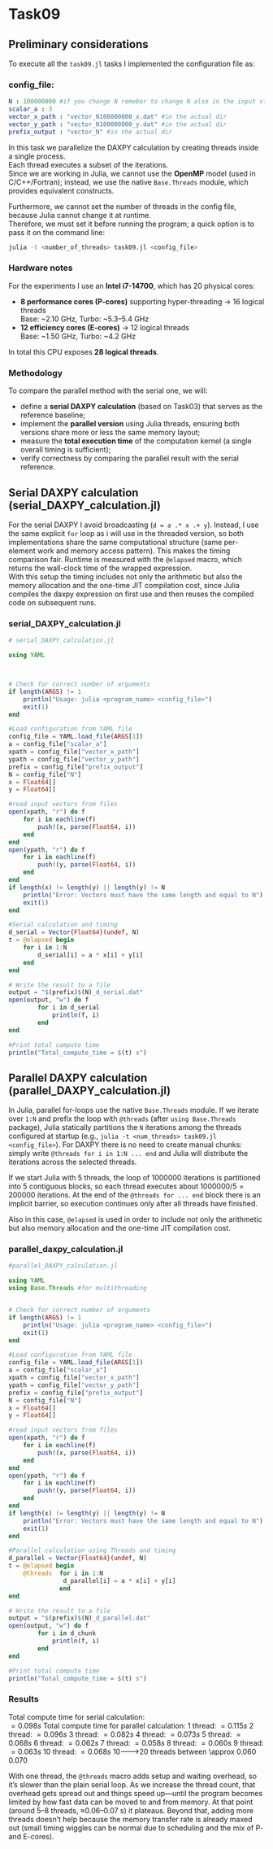 # Task09
## Preliminary considerations
To execute all the `task09.jl` tasks I implemented the configuration file as:
### config_file:
```yaml
N : 100000000 #if you change N remeber to change N also in the input strings here!
scalar_a : 3
vector_x_path : "vector_N100000000_x.dat" #in the actual dir
vector_y_path : "vector_N100000000_y.dat" #in the actual dir
prefix_output : "vector_N" #in the actual dir
 ```
In this task we parallelize the DAXPY calculation by creating threads inside a single process.  
Each thread executes a subset of the iterations.  
Since we are working in Julia, we cannot use the **OpenMP** model (used in C/C++/Fortran); instead, we use the native `Base.Threads` module, which provides equivalent constructs.

Furthermore, we cannot set the number of threads in the config file, because Julia cannot change it at runtime.  
Therefore, we must set it before running the program; a quick option is to pass it on the command line:
```bash
julia -t <number_of_threads> task09.jl <config_file>
```

### Hardware notes
For the experiments I use an **Intel i7-14700**, which has 20 physical cores:
- **8 performance cores (P-cores)** supporting hyper-threading → 16 logical threads  
  Base: ~2.10 GHz, Turbo: ~5.3–5.4 GHz
- **12 efficiency cores (E-cores)** → 12 logical threads  
  Base: ~1.50 GHz, Turbo: ~4.2 GHz

In total this CPU exposes **28 logical threads**.

### Methodology
To compare the parallel method with the serial one, we will:
- define a **serial DAXPY calculation** (based on Task03) that serves as the reference baseline;
- implement the **parallel version** using Julia threads, ensuring both versions share more or less the same memory layout;
- measure the **total execution time** of the computation kernel (a single overall timing is sufficient);
- verify correctness by comparing the parallel result with the serial reference.

## Serial DAXPY calculation (serial_DAXPY_calculation.jl)

For the serial DAXPY I avoid broadcasting (`d = a .* x .+ y`). Instead, I use the same explicit `for` loop as i will use in the threaded version, so both implementations share the same computational structure (same per-element work and memory access pattern). This makes the timing comparison fair.
Runtime is measured with the `@elapsed` macro, which returns the wall-clock time of the wrapped expression.  
With this setup the timing includes not only the arithmetic but also the memory allocation and the one-time JIT compilation cost, since Julia compiles the daxpy expression on first use and then reuses the compiled code on subsequent runs.

### serial_DAXPY_calculation.jl
```julia
# serial_DAXPY_calculation.jl

using YAML 



# Check for correct number of arguments
if length(ARGS) != 1
    println("Usage: julia <program_name> <config_file>")
    exit(1)
end

#Load configuration from YAML file
config_file = YAML.load_file(ARGS[1]) 
a = config_file["scalar_a"]
xpath = config_file["vector_x_path"]
ypath = config_file["vector_y_path"]
prefix = config_file["prefix_output"]
N = config_file["N"]
x = Float64[]    
y = Float64[]

#read input vectors from files
open(xpath, "r") do f
    for i in eachline(f)
        push!(x, parse(Float64, i))
    end
end
open(ypath, "r") do f
    for i in eachline(f)
        push!(y, parse(Float64, i))
    end
end
if length(x) != length(y) || length(y) != N 
    println("Error: Vectors must have the same length and equal to N")
    exit(1)
end

#Serial calculation and timing 
d_serial = Vector{Float64}(undef, N)
t = @elapsed begin
    for i in 1:N
        d_serial[i] = a * x[i] + y[i]
    end
end

# Write the result to a file
output = "$(prefix)$(N)_d_serial.dat"
open(output, "w") do f
        for i in d_serial
            println(f, i)
        end
end 

#Print total compute time
println("Total_compute_time = $(t) s")
```

## Parallel DAXPY calculation (parallel_DAXPY_calculation.jl)
In Julia, parallel for-loops use the native `Base.Threads` module. If we iterate over `1:N` and prefix the loop with `@threads` (after `using Base.Threads` package), Julia statically partitions the `N` iterations among the threads configured at startup (e.g., `julia -t <num_threads> task09.jl <config_file>`). For DAXPY there is no need to create manual chunks: simply write `@threads for i in 1:N ... end` and Julia will distribute the iterations across the selected threads. 

If we start Julia with 5 threads, the loop of 1000000 iterations is partitioned into 5 contiguous blocks, so each thread executes about $1000000/5 = 200000$ iterations. At the end of the `@threads for ... end` block there is an implicit barrier, so execution continues only after all threads have finished.

Also in this case, `@elapsed` is used in order to include not only the arithmetic but also memory allocation and the one-time JIT compilation cost.
### parallel_daxpy_calculation.jl
```julia
#parallel_DAXPY_calculation.jl

using YAML 
using Base.Threads #for multithreading


# Check for correct number of arguments
if length(ARGS) != 1
    println("Usage: julia <program_name> <config_file>")
    exit(1)
end

#Load configuration from YAML file
config_file = YAML.load_file(ARGS[1]) 
a = config_file["scalar_a"]
xpath = config_file["vector_x_path"]
ypath = config_file["vector_y_path"]
prefix = config_file["prefix_output"]
N = config_file["N"]
x = Float64[]    
y = Float64[]

#read input vectors from files
open(xpath, "r") do f
    for i in eachline(f)
        push!(x, parse(Float64, i))
    end
end
open(ypath, "r") do f
    for i in eachline(f)
        push!(y, parse(Float64, i))
    end
end
if length(x) != length(y) || length(y) != N 
    println("Error: Vectors must have the same length and equal to N")
    exit(1)
end

#Parallel calculation using Threads and timing
d_parallel = Vector{Float64}(undef, N)
t = @elapsed begin
    @threads  for i in 1:N
               d_parallel[i] = a * x[i] + y[i]
              end
end

# Write the result to a file
output = "$(prefix)$(N)_d_parallel.dat"
open(output, "w") do f
        for i in d_chunk
            println(f, i)
        end
end 

#Print total compute time
println("Total_compute_time = $(t) s")
```
### Results
Total compute time for serial calculation:\
$= 0.098 s$
Total compute time for parallel calculation:
1  thread: $= 0.115 s$
2  thread: $= 0.096 s$
3  thread: $= 0.082 s$
4  thread: $= 0.073 s$
5  thread: $= 0.068 s$
6  thread: $= 0.062 s$
7  thread: $= 0.058 s$
8  thread: $= 0.060 s$
9  thread: $= 0.063 s$
10 thread: $= 0.068 s$
10--->20 threads between \\approx 0.060 0.070

With one thread, the `@threads` macro adds setup and waiting overhead, so it’s slower than the plain serial loop. As we increase the thread count, that overhead gets spread out and things speed up—until the program becomes limited by how fast data can be moved to and from memory. At that point (around 5–8 threads, ≈0.06–0.07 s) it plateaus. Beyond that, adding more threads doesn’t help because the memory transfer rate is already maxed out (small timing wiggles can be normal due to scheduling and the mix of P- and E-cores).






